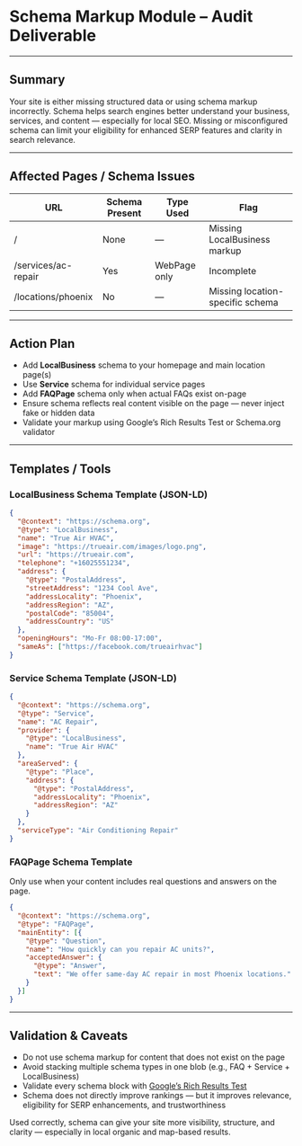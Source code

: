
# Schema Markup Module – Audit Deliverable

---

## Summary

Your site is either missing structured data or using schema markup incorrectly. Schema helps search engines better understand your business, services, and content — especially for local SEO. Missing or misconfigured schema can limit your eligibility for enhanced SERP features and clarity in search relevance.

---

## Affected Pages / Schema Issues

| URL | Schema Present | Type Used | Flag |
| --- | --------------- | ---------- | ---- |
| / | None | — | Missing LocalBusiness markup |
| /services/ac-repair | Yes | WebPage only | Incomplete |
| /locations/phoenix | No | — | Missing location-specific schema |

---

## Action Plan

- Add **LocalBusiness** schema to your homepage and main location page(s)
- Use **Service** schema for individual service pages
- Add **FAQPage** schema only when actual FAQs exist on-page
- Ensure schema reflects real content visible on the page — never inject fake or hidden data
- Validate your markup using Google’s Rich Results Test or Schema.org validator

---

## Templates / Tools

### LocalBusiness Schema Template (JSON-LD)

```json
{
  "@context": "https://schema.org",
  "@type": "LocalBusiness",
  "name": "True Air HVAC",
  "image": "https://trueair.com/images/logo.png",
  "url": "https://trueair.com",
  "telephone": "+16025551234",
  "address": {
    "@type": "PostalAddress",
    "streetAddress": "1234 Cool Ave",
    "addressLocality": "Phoenix",
    "addressRegion": "AZ",
    "postalCode": "85004",
    "addressCountry": "US"
  },
  "openingHours": "Mo-Fr 08:00-17:00",
  "sameAs": ["https://facebook.com/trueairhvac"]
}
```

### Service Schema Template (JSON-LD)

```json
{
  "@context": "https://schema.org",
  "@type": "Service",
  "name": "AC Repair",
  "provider": {
    "@type": "LocalBusiness",
    "name": "True Air HVAC"
  },
  "areaServed": {
    "@type": "Place",
    "address": {
      "@type": "PostalAddress",
      "addressLocality": "Phoenix",
      "addressRegion": "AZ"
    }
  },
  "serviceType": "Air Conditioning Repair"
}
```

### FAQPage Schema Template

Only use when your content includes real questions and answers on the page.

```json
{
  "@context": "https://schema.org",
  "@type": "FAQPage",
  "mainEntity": [{
    "@type": "Question",
    "name": "How quickly can you repair AC units?",
    "acceptedAnswer": {
      "@type": "Answer",
      "text": "We offer same-day AC repair in most Phoenix locations."
    }
  }]
}
```

---

## Validation & Caveats

- Do not use schema markup for content that does not exist on the page
- Avoid stacking multiple schema types in one blob (e.g., FAQ + Service + LocalBusiness)
- Validate every schema block with [Google’s Rich Results Test](https://search.google.com/test/rich-results)
- Schema does not directly improve rankings — but it improves relevance, eligibility for SERP enhancements, and trustworthiness

Used correctly, schema can give your site more visibility, structure, and clarity — especially in local organic and map-based results.
